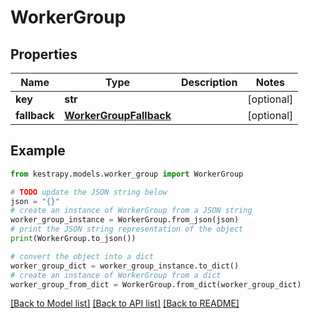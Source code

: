 # WorkerGroup


## Properties

Name | Type | Description | Notes
------------ | ------------- | ------------- | -------------
**key** | **str** |  | [optional] 
**fallback** | [**WorkerGroupFallback**](WorkerGroupFallback.md) |  | [optional] 

## Example

```python
from kestrapy.models.worker_group import WorkerGroup

# TODO update the JSON string below
json = "{}"
# create an instance of WorkerGroup from a JSON string
worker_group_instance = WorkerGroup.from_json(json)
# print the JSON string representation of the object
print(WorkerGroup.to_json())

# convert the object into a dict
worker_group_dict = worker_group_instance.to_dict()
# create an instance of WorkerGroup from a dict
worker_group_from_dict = WorkerGroup.from_dict(worker_group_dict)
```
[[Back to Model list]](../README.md#documentation-for-models) [[Back to API list]](../README.md#documentation-for-api-endpoints) [[Back to README]](../README.md)


